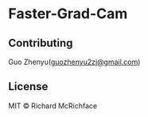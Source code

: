 # Faster-Grad-Cam




## Contributing

Guo Zhenyu(guozhenyu2zj@gmail.com)

## License

MIT © Richard McRichface
